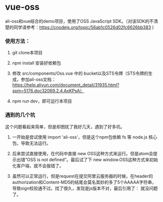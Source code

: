 # vue-oss
ali-oss和vue结合的demo项目，使用了OSS JavaScript SDK。（对该SDK的不清楚的同学请参考：https://cnodejs.org/topic/56ab1c0526d02fc6626bb383 )

### 使用方法：
1. git clone本项目

2. npm install 安装好依赖包

3. 修改 src/components/Oss.vue 中的 bucket以及STS令牌（STS令牌的生成，参加ali-oss文档：https://help.aliyun.com/document_detail/31935.html?spm=5176.doc32069.2.4.AxKPsA）

4. npm run dev，即可运行本项目

### 遇到的几个坑
这个问题看起来简单，但是却困扰了我好几天，遇到了好多坑。
1. 一开始是尝试使用 import 'ali-oss'，但是这个npm包依赖 fs 等 node.js 核心包，导致无法运行。

2. 后来尝试直接使用<script src="http://gosspublic.alicdn.com/aliyun-oss-sdk-4.1.4.min.js"></script>，在代码中直接 new OSS这种方式来运行。但是atom会提示出错“OSS is not defined”。最后试了下 new window.OSS这种方式来初始化客户端，就不会报错了。

3. 虽然可以正常运行，但是request在提交阿里云服务器的时候，在header的authorization和Content-MD5的结尾会莫名其妙的多了5个AAAAA字符串，导致sign校验通不过。找了很久，发现是js版本不对，最后引用了：<script type="text/javascript" src="http://gosspublic.alicdn.com/aliyun-oss-sdk.min.js"></script> 就没问题了。
